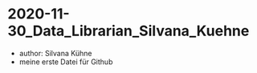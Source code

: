 # 2020-11-30_Data_Librarian_Silvana_Kuehne

- author: Silvana Kühne
- meine erste Datei für Github

